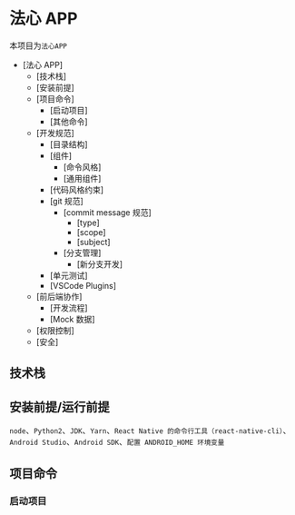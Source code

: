 # 法心 APP

本项目为`法心APP`

- [法心 APP]
  - [技术栈]
  - [安装前提]
  - [项目命令]
    - [启动项目]
    - [其他命令]
  - [开发规范]
    - [目录结构]
    - [组件]
      - [命令风格]
      - [通用组件]
    - [代码风格约束]
    - [git 规范]
      - [commit message 规范]
        - [type]
        - [scope]
        - [subject]
      - [分支管理]
        - [新分支开发]
    - [单元测试]
    - [VSCode Plugins]
  - [前后端协作]
    - [开发流程]
    - [Mock 数据]
  - [权限控制]
  - [安全]

## 技术栈

## 安装前提/运行前提

`node`、`Python2`、`JDK`、`Yarn`、`React Native 的命令行工具（react-native-cli）`、`Android Studio`、`Android SDK`、`配置 ANDROID_HOME 环境变量`

## 项目命令

### 启动项目
